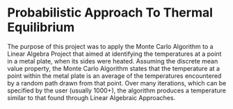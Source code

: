 # Probabilistic Approach To Thermal Equilibrium
The purpose of this project was to apply the Monte Carlo Algorithm to a Linear Algebra Project that aimed at identifying the temperatures at a point in a metal plate, when its sides were heated. Assuming the discrete mean value property, the Monte Carlo Algorithm states that the temperature at a point within the metal plate is an average of the temperatures encountered by a random path drawn from that point. Over many iterations, which can be specified by the user (usually 1000+), the algorithm produces a temperature similar to that found through Linear Algebraic Approaches. 
